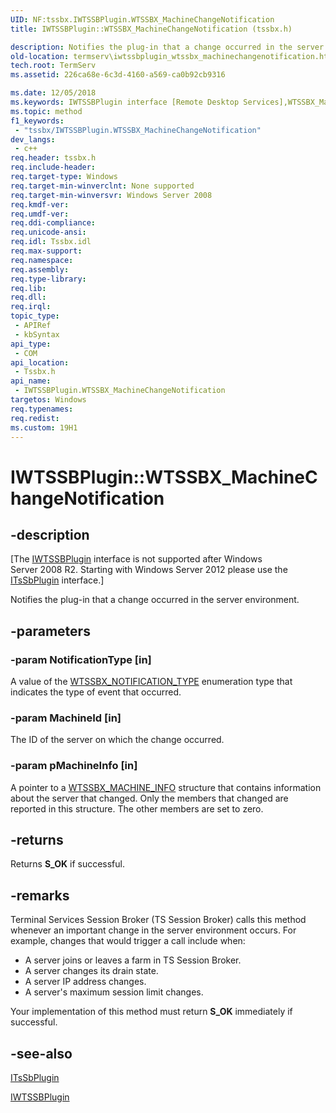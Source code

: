```yaml
---
UID: NF:tssbx.IWTSSBPlugin.WTSSBX_MachineChangeNotification
title: IWTSSBPlugin::WTSSBX_MachineChangeNotification (tssbx.h)

description: Notifies the plug-in that a change occurred in the server environment.
old-location: termserv\iwtssbplugin_wtssbx_machinechangenotification.htm
tech.root: TermServ
ms.assetid: 226ca68e-6c3d-4160-a569-ca0b92cb9316

ms.date: 12/05/2018
ms.keywords: IWTSSBPlugin interface [Remote Desktop Services],WTSSBX_MachineChangeNotification method, IWTSSBPlugin.WTSSBX_MachineChangeNotification, IWTSSBPlugin::WTSSBX_MachineChangeNotification, WTSSBX_MachineChangeNotification, WTSSBX_MachineChangeNotification method [Remote Desktop Services], WTSSBX_MachineChangeNotification method [Remote Desktop Services],IWTSSBPlugin interface, termserv.iwtssbplugin_wtssbx_machinechangenotification, tssbx/IWTSSBPlugin::WTSSBX_MachineChangeNotification
ms.topic: method
f1_keywords: 
 - "tssbx/IWTSSBPlugin.WTSSBX_MachineChangeNotification"
dev_langs:
 - c++
req.header: tssbx.h
req.include-header: 
req.target-type: Windows
req.target-min-winverclnt: None supported
req.target-min-winversvr: Windows Server 2008
req.kmdf-ver: 
req.umdf-ver: 
req.ddi-compliance: 
req.unicode-ansi: 
req.idl: Tssbx.idl
req.max-support: 
req.namespace: 
req.assembly: 
req.type-library: 
req.lib: 
req.dll: 
req.irql: 
topic_type:
 - APIRef
 - kbSyntax
api_type:
 - COM
api_location:
 - Tssbx.h
api_name:
 - IWTSSBPlugin.WTSSBX_MachineChangeNotification
targetos: Windows
req.typenames: 
req.redist: 
ms.custom: 19H1
---
```


# IWTSSBPlugin::WTSSBX_MachineChangeNotification


## -description


<p class="CCE_Message">[The <a href="https://docs.microsoft.com/windows/desktop/api/tssbx/nn-tssbx-iwtssbplugin">IWTSSBPlugin</a> interface is 
    not supported  after Windows Server 2008 R2. Starting with Windows Server 2012 please use the 
    <a href="https://docs.microsoft.com/windows/desktop/api/sbtsv/nn-sbtsv-itssbplugin">ITsSbPlugin</a> interface.]

Notifies the plug-in that a change occurred in the server environment.


## -parameters




### -param NotificationType [in]

A value of the <a href="https://docs.microsoft.com/windows/win32/api/tssbx/ne-tssbx-wtssbx_notification_type">WTSSBX_NOTIFICATION_TYPE</a> enumeration type that indicates the type of event that occurred.


### -param MachineId [in]

The ID of the server on which the change  occurred.


### -param pMachineInfo [in]

A pointer to a <a href="https://docs.microsoft.com/windows/win32/api/tssbx/ns-tssbx-wtssbx_machine_info">WTSSBX_MACHINE_INFO</a> structure that contains information about the server that changed. Only the members that changed are reported in this structure. The other members are set to zero.


## -returns



Returns <b>S_OK</b> if successful.




## -remarks



Terminal Services Session Broker (TS Session Broker) calls this method whenever an important change in the server environment occurs. For example, changes that would trigger a call include when:

<ul>
<li>A server joins or leaves a farm in TS Session Broker.</li>
<li>A server changes its drain state.</li>
<li>A server IP address changes.</li>
<li>A server's maximum session limit changes.</li>
</ul>
Your implementation of this method must return <b>S_OK</b> immediately if successful.




## -see-also




<a href="https://docs.microsoft.com/windows/desktop/api/sbtsv/nn-sbtsv-itssbplugin">ITsSbPlugin</a>



<a href="https://docs.microsoft.com/windows/desktop/api/tssbx/nn-tssbx-iwtssbplugin">IWTSSBPlugin</a>
 

 

